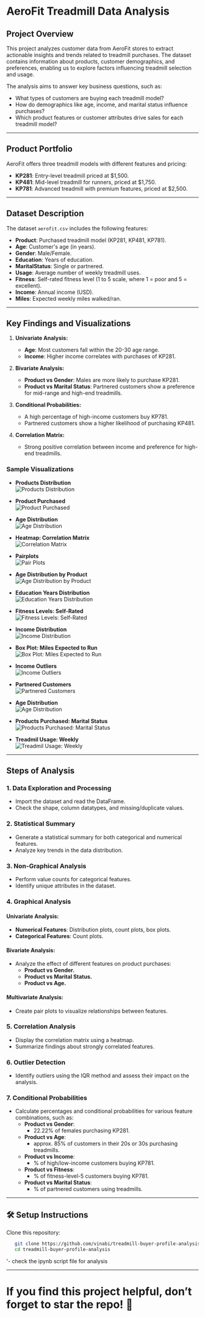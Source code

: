 # **AeroFit Treadmill Data Analysis**

## **Project Overview**
This project analyzes customer data from AeroFit stores to extract actionable insights and trends related to treadmill purchases. The dataset contains information about products, customer demographics, and preferences, enabling us to explore factors influencing treadmill selection and usage.  

The analysis aims to answer key business questions, such as:  
- What types of customers are buying each treadmill model?  
- How do demographics like age, income, and marital status influence purchases?  
- Which product features or customer attributes drive sales for each treadmill model?  

---

## **Product Portfolio**
AeroFit offers three treadmill models with different features and pricing:
- **KP281**: Entry-level treadmill priced at $1,500.
- **KP481**: Mid-level treadmill for runners, priced at $1,750.
- **KP781**: Advanced treadmill with premium features, priced at $2,500.

---

## **Dataset Description**
The dataset `aerofit.csv` includes the following features:  
- **Product**: Purchased treadmill model (KP281, KP481, KP781).  
- **Age**: Customer's age (in years).  
- **Gender**: Male/Female.  
- **Education**: Years of education.  
- **MaritalStatus**: Single or partnered.  
- **Usage**: Average number of weekly treadmill uses.  
- **Fitness**: Self-rated fitness level (1 to 5 scale, where 1 = poor and 5 = excellent).  
- **Income**: Annual income (USD).  
- **Miles**: Expected weekly miles walked/ran.  

---

## **Key Findings and Visualizations**

1. **Univariate Analysis:**  
   - **Age**: Most customers fall within the 20-30 age range.  
   - **Income**: Higher income correlates with purchases of KP281.  

2. **Bivariate Analysis:**  
   - **Product vs Gender**: Males are more likely to purchase KP281.  
   - **Product vs Marital Status**: Partnered customers show a preference for mid-range and high-end treadmills.  

3. **Conditional Probabilities:**  
   - A high percentage of high-income customers buy KP781.  
   - Partnered customers show a higher likelihood of purchasing KP481.  

4. **Correlation Matrix:**  
   - Strong positive correlation between income and preference for high-end treadmills.  

### **Sample Visualizations**

- **Products Distribution**  
  ![Products Distribution](visuals/prodist.png)

- **Product Purchased**  
  ![Product Purchased](visuals/products.png) 

- **Age Distribution**  
  ![Age Distribution](visuals/age.png)  

- **Heatmap: Correlation Matrix**  
  ![Correlation Matrix](visuals/corr.png)

- **Pairplots**  
  ![Pair Plots](visuals/pairplots.png)

- **Age Distribution by Product**  
  ![Age Distribution by Product](visuals/age_dist.png)

- **Education Years Distribution**  
  ![Education Years Distribution](visuals/edu.png)

- **Fitness Levels: Self-Rated**  
  ![Fitness Levels: Self-Rated](visuals/fitness.png)

- **Income Distribution**  
  ![Income Distribution](visuals/income.png)

- **Box Plot: Miles Expected to Run**  
  ![Box Plot: Miles Expected to Run](visuals/miles.png)

- **Income Outliers**  
  ![Income Outliers](visuals/outliers.png)

- **Partnered Customers**  
  ![Partnered Customers](visuals/partnered.png)

- **Age Distribution**  
  ![Age Distribution](visuals/age.png) 

- **Products Purchased: Marital Status**  
  ![Products Purchased: Marital Status](visuals/product_purchased.png)

- **Treadmil Usage: Weekly**  
  ![Treadmil Usage: Weekly](visuals/weekly.png)
  
---

## **Steps of Analysis**
### **1. Data Exploration and Processing**
- Import the dataset and read the DataFrame.  
- Check the shape, column datatypes, and missing/duplicate values.  

### **2. Statistical Summary**
- Generate a statistical summary for both categorical and numerical features.  
- Analyze key trends in the data distribution.  

### **3. Non-Graphical Analysis**
- Perform value counts for categorical features.  
- Identify unique attributes in the dataset.  

### **4. Graphical Analysis**
#### Univariate Analysis:
- **Numerical Features**: Distribution plots, count plots, box plots.  
- **Categorical Features**: Count plots.  

#### Bivariate Analysis:
- Analyze the effect of different features on product purchases:  
  - **Product vs Gender.**  
  - **Product vs Marital Status.**  
  - **Product vs Age.**  

#### Multivariate Analysis:
- Create pair plots to visualize relationships between features.  

### **5. Correlation Analysis**
- Display the correlation matrix using a heatmap.  
- Summarize findings about strongly correlated features.  

### **6. Outlier Detection**
- Identify outliers using the IQR method and assess their impact on the analysis.  

### **7. Conditional Probabilities**
- Calculate percentages and conditional probabilities for various feature combinations, such as:  
  - **Product vs Gender**:  
    - 22.22% of females purchasing KP281.  
  - **Product vs Age**:  
    - approx. 85% of customers in their 20s or 30s purchasing treadmills.  
  - **Product vs Income**:  
    - % of high/low-income customers buying KP781.  
  - **Product vs Fitness**:  
    - % of fitness-level-5 customers buying KP781.  
  - **Product vs Marital Status**:  
    - % of partnered customers using treadmills.  

---

## 🛠️ Setup Instructions

Clone this repository:  
```bash
   git clone https://github.com/vinabi/treadmill-buyer-profile-analysis.git
   cd treadmill-buyer-profile-analysis
```
'- check the ipynb script file for analysis

---

#  If you find this project helpful, don’t forget to star the repo! 🎀

